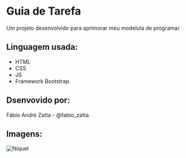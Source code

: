 # Guia de Tarefa

Um projeto desenvolvido para aprimorar meu modelula de programar

## Linguagem usada:

 - HTML
 - CSS
 - JS
 - Framework Bootstrap
 
## Dsenvovido por:

Fábio André Zatta - @fabio_zatta

## Imagens:

![Niquel](https://user-images.githubusercontent.com/75371386/179858858-ca521e58-a0ef-47ea-b758-1814c60b80bb.png)
